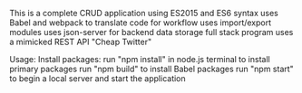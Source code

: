 This is a complete CRUD application using ES2015 and ES6 syntax
uses Babel  and webpack to translate code for workflow
uses import/export modules
uses json-server for backend data storage
full stack program
uses a mimicked REST API
"Cheap Twitter"



Usage:
Install packages: run "npm install" in node.js terminal to install primary packages
run "npm build" to install Babel packages
run "npm start" to begin a local server and start the application 